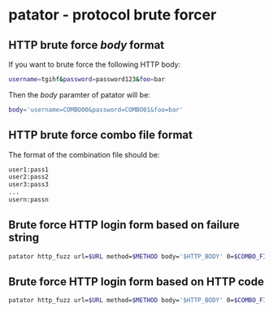 # patator - protocol brute forcer

## HTTP brute force *body* format

If you want to brute force the following HTTP body:

```bash
username=tgihf&password=password123&foo=bar
```

Then the *body* paramter of patator will be:

```bash
body='username=COMBO00&password=COMBO01&foo=bar'
```

## HTTP brute force combo file format

The format of the combination file should be:

```bash
user1:pass1
user2:pass2
user3:pass3
...
usern:passn
```

## Brute force HTTP login form based on failure string

```bash
patator http_fuzz url=$URL method=$METHOD body='$HTTP_BODY' 0=$COMBO_FILE -x ignore:fgrep='$FAILURE_STRING'
```

## Brute force HTTP login form based on HTTP code

```bash
patator http_fuzz url=$URL method=$METHOD body='$HTTP_BODY' 0=$COMBO_FILE -x ignore:code=$FALURE_CODE
```
